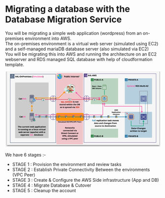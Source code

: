 # Migrating a database with the Database Migration Service

You will be migrating a simple web application (wordpress) from an on-premises environment into AWS.  
The on-premises environment is a virtual web server (simulated using EC2) and a self-managed mariaDB database server (also simulated via EC2)  
You will be migrating this into AWS and running the architecture on an EC2 webserver and RDS managed SQL database with help of cloudformation template.  

![Architecture](pic1.png)


We have 6 stages :-

- STAGE 1 : Provision the environment and review tasks
- STAGE 2 : Establish Private Connectivity Between the environments (VPC Peer)
- STAGE 3 : Create & Configure the AWS Side infrastructure (App and DB)
- STAGE 4 : Migrate Database & Cutover
- STAGE 5 : Cleanup the account












